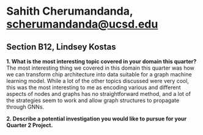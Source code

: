 # Sahith Cherumandanda, scherumandanda@ucsd.edu
## Section B12, Lindsey Kostas

**1. What is the most interesting topic covered in your domain this quarter?**
The most interesting thing we covered in this domain this quarter was how we can transform chip architecture into data suitable for a graph machine learning model. While a lot of the other topics discussed were very cool, this was the most interesting to me as encoding various and different aspects of nodes and graphs has no straightforward method, and a lot of the strategies seem to work and allow graph structures to propagate through GNNs.

**2. Describe a potential investigation you would like to pursue for your Quarter 2 Project.**
